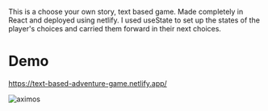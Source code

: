 This is a choose your own story, text based game. Made completely in React and deployed using netlify. I used useState to set up the states of the player's choices and carried them forward in their next choices.

# Demo
https://text-based-adventure-game.netlify.app/

![aximos](https://user-images.githubusercontent.com/61319491/126132905-d0a34271-7c79-4723-ab0a-78f9cce572a5.gif)

